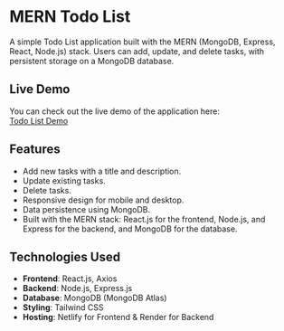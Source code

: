 # MERN Todo List

A simple Todo List application built with the MERN (MongoDB, Express, React, Node.js) stack. Users can add, update, and delete tasks, with persistent storage on a MongoDB database.

## Live Demo

You can check out the live demo of the application here:  
[Todo List Demo](https://activity-checklist.netlify.app/)

## Features

- Add new tasks with a title and description.
- Update existing tasks.
- Delete tasks.
- Responsive design for mobile and desktop.
- Data persistence using MongoDB.
- Built with the MERN stack: React.js for the frontend, Node.js, and Express for the backend, and MongoDB for the database.

## Technologies Used

- **Frontend**: React.js, Axios
- **Backend**: Node.js, Express.js
- **Database**: MongoDB (MongoDB Atlas)
- **Styling**: Tailwind CSS
- **Hosting**: Netlify for Frontend & Render for Backend
